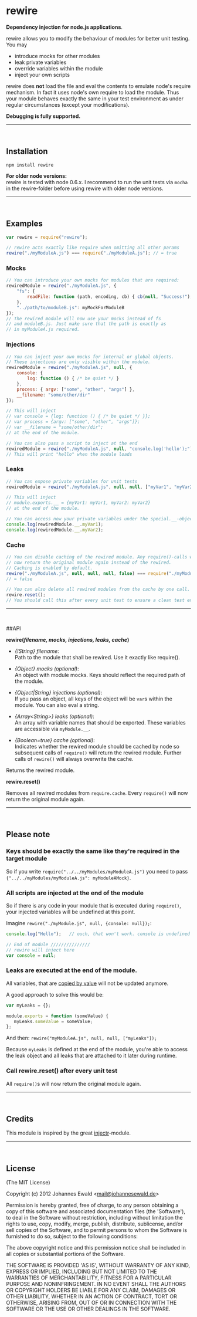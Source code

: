 rewire
=====
**Dependency injection for node.js applications**.

rewire allows you to modify the behaviour of modules for better unit testing. You may

- introduce mocks for other modules
- leak private variables
- override variables within the module
- inject your own scripts

rewire does **not** load the file and eval the contents to emulate node's require mechanism. In fact it uses node's own require to load the module. Thus your module behaves exactly the same in your test environment as under regular circumstances (except your modifications).

**Debugging is fully supported.**

-----------------------------------------------------------------
<br />

Installation
------------

`npm install rewire`

**For older node versions:**<br />
rewire is tested with node 0.6.x. I recommend to run the unit tests via `mocha` in the rewire-folder before
using rewire with older node versions.

-----------------------------------------------------------------
<br />

Examples
--------

```javascript
var rewire = require("rewire");

// rewire acts exactly like require when omitting all other params
rewire("./myModuleA.js") === require("./myModuleA.js"); // = true
```

### Mocks
```javascript
// You can introduce your own mocks for modules that are required:
rewiredModule = rewire("./myModuleA.js", {
    "fs": {
        readFile: function (path, encoding, cb) { cb(null, "Success!"); }
    },
    "../path/to/moduleB.js": myMockForModuleB
});
// The rewired module will now use your mocks instead of fs
// and moduleB.js. Just make sure that the path is exactly as
// in myModuleA.js required.
```

### Injections
```javascript
// You can inject your own mocks for internal or global objects.
// These injections are only visible within the module.
rewiredModule = rewire("./myModuleA.js", null, {
    console: {
        log: function () { /* be quiet */ }
    },
    process: { argv: ["some", "other", "args"] },
    __filename: "some/other/dir"
});

// This will inject
// var console = {log: function () { /* be quiet */ }};
// var process = {argv: ["some", "other", "args"]};
// var __filename = "some/other/dir";
// at the end of the module.

// You can also pass a script to inject at the end
rewiredModule = rewire("./myModuleA.js", null, "console.log('hello');");
// This will print "hello" when the module loads
```

### Leaks
```javascript
// You can expose private variables for unit tests
rewiredModule = rewire("./myModuleA.js", null, null, ["myVar1", "myVar2");

// This will inject
// module.exports.__ = {myVar1: myVar1, myVar2: myVar2}
// at the end of the module.

// You can access now your private variables under the special.__-object
console.log(rewiredModule.__.myVar1);
console.log(rewiredModule.__.myVar2);
```

### Cache
```javascript
// You can disable caching of the rewired module. Any require()-calls will
// now return the original module again instead of the rewired.
// Caching is enabled by default.
rewire("./myModuleA.js", null, null, null, false) === require("./myModuleA.js");
// = false

// You can also delete all rewired modules from the cache by one call.
rewire.reset();
// You should call this after every unit test to ensure a clean test environment.
```

-----------------------------------------------------------------
<br />

##API

**rewire(***filename, mocks, injections, leaks, cache***)**

- *{!String} filename*: <br/>
Path to the module that shall be rewired. Use it exactly like require().

- *{Object} mocks (optional)*: <br/>
An object with module mocks. Keys should reflect the required path of the module.

- *{Object|String} injections (optional)*: <br />
If you pass an object, all keys of the object will be `var`s within the module. You can also eval a string.

- *{Array&lt;String&gt;} leaks (optional)*: <br/>
An array with variable names that should be exported. These variables are accessible via `myModule.__`.

- *{Boolean=true} cache (optional)*: <br />
Indicates whether the rewired module should be cached by node so subsequent calls of `require()` will
return the rewired module. Further calls of `rewire()` will always overwrite the cache.

Returns the rewired module.

**rewire.reset()**

Removes all rewired modules from `require.cache`. Every `require()` will now return the original module again.

-----------------------------------------------------------------
<br />

## Please note
### Keys should be exactly the same like they're required in the target module
So if you write `require("../../myModules/myModuleA.js")` you need to pass
`{"../../myModules/myModuleA.js": myModuleAMock}`.

### All scripts are injected at the end of the module
So if there is any code in your module that is executed during `require()`, your
injected variables will be undefined at this point.

Imagine `rewire("./myModule.js", null, {console: null});`:

```javascript
console.log("Hello");   // ouch, that won't work. console is undefined at this point because of hoisting

// End of module ///////////////
// rewire will inject here
var console = null;
```

### Leaks are executed at the end of the module.
All variables, that are [copied by value](http://stackoverflow.com/questions/518000/is-javascript-a-pass-by-reference-or-pass-by-value-language)
will not be updated anymore.

A good approach to solve this would be:

```javascript
var myLeaks = {};

module.exports = function (someValue) {
   myLeaks.someValue = someValue;
};
```

And then: ```rewire("myModuleA.js", null, null, ["myLeaks"]);```

Because ```myLeaks``` is defined at the end of the module, you're able to access the leak object and all leaks that
are attached to it later during runtime.

### Call rewire.reset() after every unit test
All ```require()```s will now return the original module again.

-----------------------------------------------------------------
<br />

## Credits

This module is inspired by the great [injectr](https://github.com/nathanmacinnes/injectr "injectr")-module.

-----------------------------------------------------------------
<br />

## License

(The MIT License)

Copyright (c) 2012 Johannes Ewald &lt;mail@johannesewald.de&gt;

Permission is hereby granted, free of charge, to any person obtaining
a copy of this software and associated documentation files (the
'Software'), to deal in the Software without restriction, including
without limitation the rights to use, copy, modify, merge, publish,
distribute, sublicense, and/or sell copies of the Software, and to
permit persons to whom the Software is furnished to do so, subject to
the following conditions:

The above copyright notice and this permission notice shall be
included in all copies or substantial portions of the Software.

THE SOFTWARE IS PROVIDED 'AS IS', WITHOUT WARRANTY OF ANY KIND,
EXPRESS OR IMPLIED, INCLUDING BUT NOT LIMITED TO THE WARRANTIES OF
MERCHANTABILITY, FITNESS FOR A PARTICULAR PURPOSE AND NONINFRINGEMENT.
IN NO EVENT SHALL THE AUTHORS OR COPYRIGHT HOLDERS BE LIABLE FOR ANY
CLAIM, DAMAGES OR OTHER LIABILITY, WHETHER IN AN ACTION OF CONTRACT,
TORT OR OTHERWISE, ARISING FROM, OUT OF OR IN CONNECTION WITH THE
SOFTWARE OR THE USE OR OTHER DEALINGS IN THE SOFTWARE.